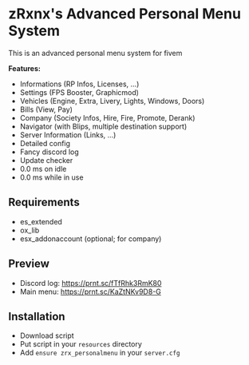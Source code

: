 # zRxnx's Advanced Personal Menu System

This is an advanced personal menu system for fivem

<b>Features:</b>
- Informations (RP Infos, Licenses, ...)
- Settings (FPS Booster, Graphicmod)
- Vehicles (Engine, Extra, Livery, Lights, Windows, Doors)
- Bills (View, Pay)
- Company (Society Infos, Hire, Fire, Promote, Derank)
- Navigator (with Blips, multiple destination support)
- Server Information (Links, ...)
- Detailed config
- Fancy discord log
- Update checker
- 0.0 ms on idle
- 0.0 ms while in use

## Requirements
- es_extended
- ox_lib
- esx_addonaccount (optional; for company)

## Preview
- Discord log: https://prnt.sc/fTfRhk3RmK80
- Main menu: https://prnt.sc/KaZtNKv9D8-G

## Installation
- Download script
- Put script in your `resources` directory
- Add `ensure zrx_personalmenu` in your `server.cfg`